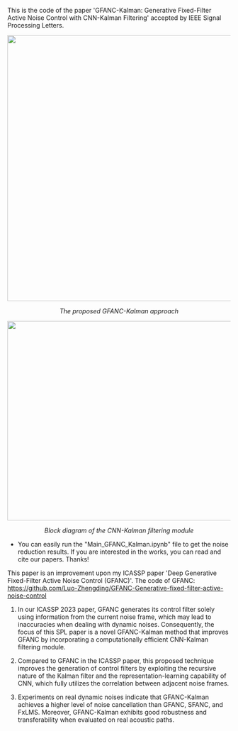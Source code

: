 This is the code of the paper 'GFANC-Kalman: Generative Fixed-Filter Active Noise Control with CNN-Kalman Filtering' accepted by IEEE Signal Processing Letters.

<p align="center">
  <img src="https://github.com/Luo-Zhengding/GFANC-Kalman/assets/95018034/d57c4dfe-84b6-4ec9-bb23-cc4a26531b5e" alt="" width="700" height="600">
</p>
<p align="center">
  <em>The proposed GFANC-Kalman approach</em>
</p>

<p align="center">
  <img src="https://github.com/Luo-Zhengding/GFANC-Kalman/assets/95018034/dadf8ba5-9603-4f5c-9dac-24f274de014d" alt="" width="700" height="450">
</p>
<p align="center">
  <em>Block diagram of the CNN-Kalman filtering module</em>
</p>


* You can easily run the "Main_GFANC_Kalman.ipynb" file to get the noise reduction results.
If you are interested in the works, you can read and cite our papers. Thanks!

This paper is an improvement upon my ICASSP paper 'Deep Generative Fixed-Filter Active Noise Control (GFANC)'.
The code of GFANC: https://github.com/Luo-Zhengding/GFANC-Generative-fixed-filter-active-noise-control

1. In our ICASSP 2023 paper, GFANC generates its control filter solely using information from the current noise frame, which may lead to inaccuracies when dealing with dynamic noises. Consequently, the focus of this SPL paper is a novel GFANC-Kalman method that improves GFANC by incorporating a computationally efficient CNN-Kalman filtering module.

2. Compared to GFANC in the ICASSP paper, this proposed technique improves the generation of control filters by exploiting the recursive nature of the Kalman filter and the representation-learning capability of CNN, which fully utilizes the correlation between adjacent noise frames.

3. Experiments on real dynamic noises indicate that GFANC-Kalman achieves a higher level of noise cancellation than GFANC, SFANC, and FxLMS. Moreover, GFANC-Kalman exhibits good robustness and transferability when evaluated on real acoustic paths.
